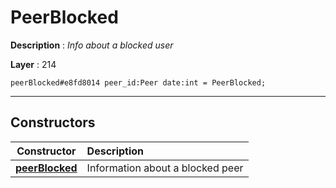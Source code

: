 # PeerBlocked

**Description** : *Info about a blocked user*

**Layer** : 214

```tl
peerBlocked#e8fd8014 peer_id:Peer date:int = PeerBlocked;
```

---

## Constructors

| Constructor | Description |
| :---: | :--- |
| [**peerBlocked**](constructor/peerBlocked) | Information about a blocked peer |